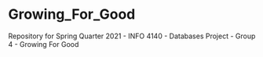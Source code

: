 # Growing_For_Good
Repository for Spring Quarter 2021 - INFO 4140 - Databases Project - Group 4 - Growing For Good
